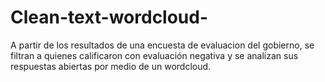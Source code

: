 # Clean-text-wordcloud-
A partir de los resultados de una encuesta de evaluacion del gobierno, se filtran a quienes calificaron con evaluación negativa y se analizan sus respuestas abiertas por medio de un wordcloud.
